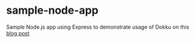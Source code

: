 sample-node-app
===============

Sample Node.js app using Express to demonstrate usage of Dokku on this [blog post](http://jeremychu.github.io/blog/2014/07/13/vagrant-and-dokku-on-osx/)
